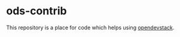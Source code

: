 # ods-contrib

This repository is a place for code which helps using [opendevstack](github.com/opendevstack).

